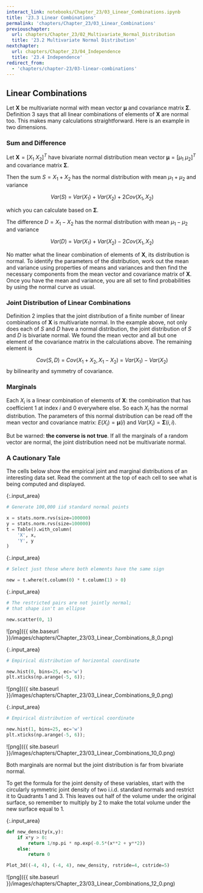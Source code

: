 ```yaml
---
interact_link: notebooks/Chapter_23/03_Linear_Combinations.ipynb
title: '23.3 Linear Combinations'
permalink: 'chapters/Chapter_23/03_Linear_Combinations'
previouschapter:
  url: chapters/Chapter_23/02_Multivariate_Normal_Distribution
  title: '23.2 Multivariate Normal Distribution'
nextchapter:
  url: chapters/Chapter_23/04_Independence
  title: '23.4 Independence'
redirect_from:
  - 'chapters/chapter-23/03-linear-combinations'
---
```


## Linear Combinations

Let $\mathbf{X}$ be multivariate normal with mean vector $\boldsymbol{\mu}$ and covariance matrix $\boldsymbol{\Sigma}$. Definition 3 says that all linear combinations of elements of $\mathbf{X}$ are normal too. This makes many calculations straightforward. Here is an example in two dimensions.

### Sum and Difference
Let $\mathbf{X} = [X_1 ~ X_2]^T$ have bivariate normal distribution mean vector $\boldsymbol{\mu} = [\mu_1 ~ \mu_2]^T$ and covariance matrix $\boldsymbol{\Sigma}$.

Then the sum $S = X_1 + X_2$ has the normal distribution with mean $\mu_1 + \mu_2$ and variance

$$
Var(S) ~ = ~ Var(X_1) + Var(X_2) + 2Cov(X_1, X_2)
$$

which you can calculate based on $\boldsymbol{\Sigma}$.

The difference $D= X_1 - X_2$ has the normal distribution with mean $\mu_1 - \mu_2$ and variance

$$
Var(D) ~ = ~ Var(X_1) + Var(X_2) - 2Cov(X_1, X_2)
$$

No matter what the linear combination of elements of $\mathbf{X}$, its distribution is normal. To identify the parameters of the distribution, work out the mean and variance using properties of means and variances and then find the necessary components from the mean vector and covariance matrix of $\mathbf{X}$. Once you have the mean and variance, you are all set to find probabilities by using the normal curve as usual.

### Joint Distribution of Linear Combinations
Definition 2 implies that the joint distribution of a finite number of linear combinations of $\mathbf{X}$ is multivariate normal. In the example above, not only does each of $S$ and $D$ have a normal distribution, the joint distribution of $S$ and $D$ is bivariate normal. We found the mean vector and all but one element of the covariance matrix in the calculations above. The remaining element is

$$
Cov(S, D) ~ = ~ Cov(X_1 + X_2, X_1 - X_2) ~ = ~ Var(X_1) - Var(X_2)
$$
by bilinearity and symmetry of covariance.

### Marginals
Each $X_i$ is a linear combination of elements of $\mathbf{X}$: the combination that has coefficient 1 at index $i$ and 0 everywhere else. So each $X_i$ has the normal distribution. The parameters of this normal distribution can be read off the mean vector and covariance matrix: $E(X_i) = \boldsymbol{\mu}(i)$ and $Var(X_i) = \boldsymbol{\Sigma}(i, i)$.

But be warned: **the converse is not true**. If all the marginals of a random vector are normal, the joint distribution need not be multivariate normal.

### A Cautionary Tale
The cells below show the empirical joint and marginal distributions of an interesting data set. Read the comment at the top of each cell to see what is being computed and displayed.


{:.input_area}
```python
# Generate 100,000 iid standard normal points

x = stats.norm.rvs(size=100000)
y = stats.norm.rvs(size=100000)
t = Table().with_column(
    'X', x,
    'Y', y
)
```


{:.input_area}
```python
# Select just those where both elements have the same sign

new = t.where(t.column(0) * t.column(1) > 0)
```


{:.input_area}
```python
# The restricted pairs are not jointly normal;
# that shape isn't an ellipse

new.scatter(0, 1)
```


![png]({{ site.baseurl }}/images/chapters/Chapter_23/03_Linear_Combinations_8_0.png)



{:.input_area}
```python
# Empirical distribution of horizontal coordinate

new.hist(0, bins=25, ec='w')
plt.xticks(np.arange(-5, 6));
```


![png]({{ site.baseurl }}/images/chapters/Chapter_23/03_Linear_Combinations_9_0.png)



{:.input_area}
```python
# Empirical distribution of vertical coordinate

new.hist(1, bins=25, ec='w')
plt.xticks(np.arange(-5, 6));
```


![png]({{ site.baseurl }}/images/chapters/Chapter_23/03_Linear_Combinations_10_0.png)


Both marginals are normal but the joint distribution is far from bivariate normal. 

To get the formula for the joint density of these variables, start with the circularly symmetric joint density of two i.i.d. standard normals and restrict it to Quadrants 1 and 3. This leaves out half of the volume under the original surface, so remember to multiply by 2 to make the total volume under the new surface equal to 1.


{:.input_area}
```python
def new_density(x,y):
    if x*y > 0:
        return 1/np.pi * np.exp(-0.5*(x**2 + y**2))
    else:
        return 0

Plot_3d((-4, 4), (-4, 4), new_density, rstride=4, cstride=5)
```


![png]({{ site.baseurl }}/images/chapters/Chapter_23/03_Linear_Combinations_12_0.png)

